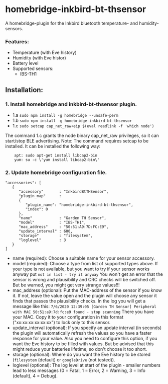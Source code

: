 # homebridge-inkbird-bt-thsensor
A homebridge-plugin for the Inkbird bluetooth temperature- and humidity-sensors.

### Features:
- Temperature (with Eve history)
- Humidity (with Eve histor)
- Battery level
- Supported sensors:
   - IBS-TH1

## Installation:

### 1. Install homebridge and inkbird-bt-thsensor plugin.
- 1.a `sudo npm install -g homebridge --unsafe-perm`
- 1.b `sudo npm install -g homebridge-inkbird-bt-thsensor`
- 1.c `sudo setcap cap_net_raw+eip $(eval readlink -f 'which node')`

The command 1.c grants the node binary cap_net_raw privileges, so it can start/stop BLE advertising.
Note: The command requires setcap to be installed. It can be installed the following way:
```
    apt: sudo apt-get install libcap2-bin
    yum: su -c \'yum install libcap2-bin\'
```

### 2. Update homebridge configuration file.
```
"accessories": [
   {
      "accessory"       : "InkbirdBtTHSensor",
      "plugin_map"      :
      {
         "plugin_name": "homebridge-inkbird-bt-thsensor",
         "index": 0
      },
      "name"            : "Garden TH Sensor",
      "model"           : "IBS-TH1",
      "mac_address"     : "50:51:A9:7D:FC:E9",
      "update_interval" : 600,
      "storage"         : "filesystem",
      "loglevel"        : 3
   }
]
```

- name            (required): Choose a suitable name for your sensor accessory.
- model           (required): Choose a type from list of supported types above.
                              If your type is not available, but you want to try if your sensor works anyway put
                              `not in list - try it anyway`
                              You won't get an error that the sensor is wrong and plausibility and CRC checks will be switched off.
                              But be warned, you might get very strange values!!!
- mac_address     (optional): Put the MAC-address of the sensor if you know it.
                              If not, leave the value open and the plugin will choose any sensor it finds that passes the plausibility
                              checks. In the log you will get a message like this:
                              `7/6/2020 12:39:05 [Garden TH Sensor] Peripheral with MAC 50:51:a9:7d:fc:e9 found - stop scanning`
                              There you have your MAC. Copy it to your configuration in this format ("xx:xx:xx:xx:xx:xx") to lock only to
                              this sensor.
- update_interval (optional): If you specify an update interval (in seconds) the plugin will automatically refresh the values so you have
                              a faster response for your value. Also you need to configure this option, if you want the Eve history to be
                              filled with values. But be advised that this might reduce your batteries lifetime, so don't choose it too
                              short.
- storage         (optional): Where do you want the Eve history to be stored (`filesystem` (default) or `googleDrive` (not tested)).
- loglevel        (optional): The log level at start of the plugin - smaller numbers lead to less messages
                              (0 = Fatal, 1 = Error, 2 = Warning, 3 = Info (default), 4 = Debug).

